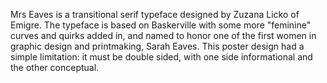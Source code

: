 Mrs Eaves is a transitional serif typeface designed by Zuzana Licko of Emigre. The typeface is based on Baskerville with some more "feminine" curves and quirks added in, and named to honor one of the first women in graphic design and printmaking, Sarah Eaves. This poster design had a simple limitation: it must be double sided, with one side informational and the other conceptual. 
